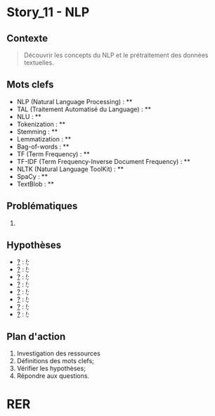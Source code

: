 <link rel="stylesheet" href="../../stylesheet.css">

# Story_11 - NLP

## Contexte
> Découvrir les concepts du NLP et le prétraitement des données textuelles.

## Mots clefs
- <def-of>NLP (Natural Language Processing)</def-of> : **
- <def-of>TAL (Traitement Automatisé du Language)</def-of> : **
- <def-of>NLU</def-of> : **
- <def-of>Tokenization</def-of> : **
- <def-of>Stemming</def-of> : **
- <def-of>Lemmatization</def-of> : **
- <def-of>Bag-of-words</def-of> : **
- <def-of>TF (Term Frequency)</def-of> : **
- <def-of>TF-IDF (Term Frequency-Inverse Document Frequency)</def-of> : **
- <def-of>NLTK (Natural Language ToolKit)</def-of> : **
- <def-of>SpaCy</def-of> : **
- <def-of>TextBlob</def-of> : **


## Problématiques
1. 

## Hypothèses
- <u>?</u> <h-t/> : *!;*
- <u>?</u> <h-t/> : *!;*
- <u>?</u> <h-t/> : *!;*
- <u>?</u> <h-t/> : *!;*
- <u>?</u> <h-t/> : *!;*
- <u>?</u> <h-t/> : *!;*
- <u>?</u> <h-t/> : *!;*
- <u>?</u> <h-t/> : *!;*

## Plan d'action
1. Investigation des ressources
6. Définitions des mots clefs;
7. Vérifier les hypothèses;
8. Répondre aux questions.

# RER   